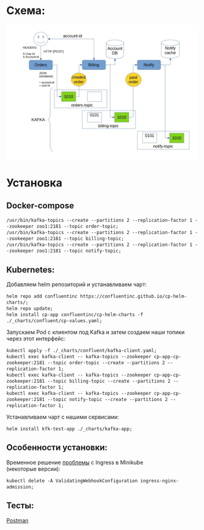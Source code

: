 # Схема:
![Project schema](./_doc/kafka-otus-schema.jpg)


# Установка

## Docker-сompose

```shell
/usr/bin/kafka-topics --create --partitions 2 --replication-factor 1 --zookeeper zoo1:2181 --topic order-topic;
/usr/bin/kafka-topics --create --partitions 2 --replication-factor 1 --zookeeper zoo1:2181 --topic billing-topic;
/usr/bin/kafka-topics --create --partitions 2 --replication-factor 1 --zookeeper zoo1:2181 --topic notify-topic;
```

## Kubernetes:

Добавляем helm репозиторий и устанавливаем чарт:
```shell
helm repo add confluentinc https://confluentinc.github.io/cp-helm-charts/;
helm repo update;
helm install cp-app confluentinc/cp-helm-charts -f ./_charts/confluent/cp-values.yaml;
```

Запускаем Pod с клиентом под Kafka и затем создаем наши топики через этот интерфейс:
```shell
kubectl apply -f ./_charts/confluent/kafka-client.yaml;
kubectl exec kafka-client -- kafka-topics --zookeeper cp-app-cp-zookeeper:2181 --topic order-topic --create --partitions 2 --replication-factor 1;
kubectl exec kafka-client -- kafka-topics --zookeeper cp-app-cp-zookeeper:2181 --topic billing-topic --create --partitions 2 --replication-factor 1;
kubectl exec kafka-client -- kafka-topics --zookeeper cp-app-cp-zookeeper:2181 --topic notify-topic --create --partitions 2 --replication-factor 1;
```

Устанавливаем чарт с нашими сервисами:
```shell
helm install kfk-test-app ./_charts/kafka-app;
```


## Особенности установки:
Временное решение [проблемы](https://github.com/kubernetes/minikube/issues/11121) с Ingress в Minikube  
(некоторые версии):
```shell
kubectl delete -A ValidatingWebhookConfiguration ingress-nginx-admission;
```


## Тесты:
[Postman](./_tests/99_kafta_test.postman_collection.json)
